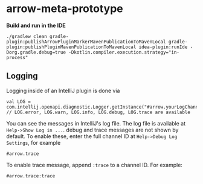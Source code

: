 # arrow-meta-prototype

**Build and run in the IDE**

```
./gradlew clean gradle-plugin:publishArrowPluginMarkerMavenPublicationToMavenLocal gradle-plugin:publishPluginMavenPublicationToMavenLocal idea-plugin:runIde -Dorg.gradle.debug=true -Dkotlin.compiler.execution.strategy="in-process"
```

## Logging
Logging inside of an IntelliJ plugin is done via 
```
val LOG = com.intellij.openapi.diagnostic.Logger.getInstance("#arrow.yourLogChannel")
// LOG.error, LOG.warn, LOG.info, LOG.debug, LOG.trace are available 
```

You can see the messages in IntelliJ's log file. The log file is available at `Help->Show Log in ...`. 
debug and trace messages are not shown by default. To enable these, enter the full channel ID at 
`Help->Debug Log Settings`, for example
```
#arrow.trace
```

To enable trace message, append `:trace` to a channel ID. For example:
```
#arrow.trace:trace
```
